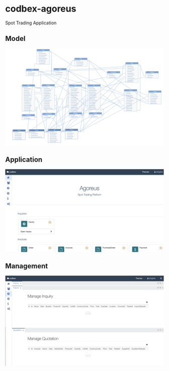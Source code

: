 # codbex-agoreus

Spot Trading Application

## Model

![model](images/agoreus-model.png)

## Application

![model](images/agoreus-launchpad.png)

## Management

![model](images/agoreus-management.png)




